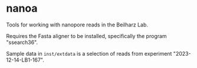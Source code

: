 # nanoa

Tools for working with nanopore reads in the Beilharz Lab.

Requires the Fasta aligner to be installed, specifically the program "ssearch36".

Sample data in `inst/extdata` is a selection of reads from experiment "2023-12-14-LB1-167".


